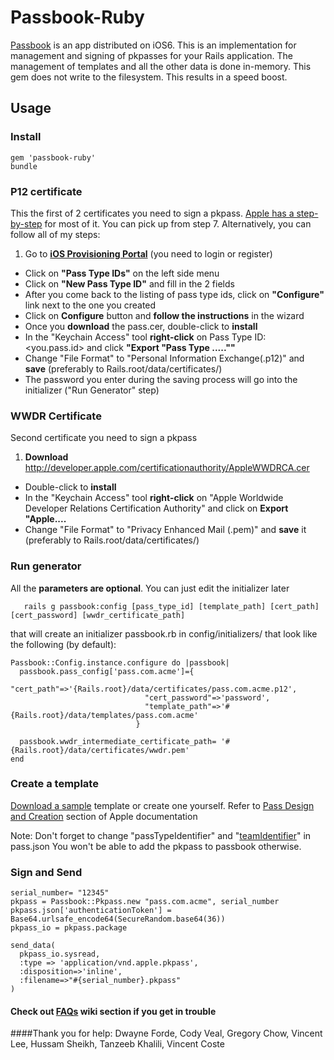 # Passbook-Ruby

[Passbook] is an app distributed on iOS6.
This is an implementation for management and signing of pkpasses for your Rails application.
The management of templates and all the other data is done in-memory. This gem does not write to the filesystem. This results in a speed boost.

## Usage

### Install

```
gem 'passbook-ruby'
bundle
```
### P12 certificate
This the first of 2 certificates you need to sign a pkpass.
[Apple has a step-by-step] for most of it. You can pick up from step 7.
Alternatively, you can follow all of my steps:

1. Go to <b>[iOS Provisioning Portal]</b> (you need to login or register)
* Click on <b>"Pass Type IDs"</b> on the left side menu
* Click on <b>"New Pass Type ID"</b> and fill in the 2 fields
* After you come back to the listing of pass type ids, click on <b>"Configure"</b> link next to the one you created
* Click on <b>Configure</b> button and <b>follow the instructions</b> in the wizard
* Once you <b>download</b> the pass.cer, double-click to <b>install</b>
* In the "Keychain Access" tool <b>right-click</b> on Pass Type ID: <you.pass.id> and click <b>"Export "Pass Type .....""</b>
* Change "File Format" to "Personal Information Exchange(.p12)" and <b>save</b> (preferably to Rails.root/data/certificates/)
* The password you enter during the saving process will go into the initializer ("Run Generator" step)

### WWDR Certificate
Second certificate you need to sign a pkpass

1. <b>Download</b> http://developer.apple.com/certificationauthority/AppleWWDRCA.cer
* Double-click to <b>install</b>
* In the "Keychain Access" tool <b>right-click</b> on "Apple Worldwide Developer Relations Certification Authority" and click on <b>Export "Apple....</b>
* Change "File Format" to "Privacy Enhanced Mail (.pem)" and <b>save</b> it (preferably to Rails.root/data/certificates/)

### Run generator
All the <b>parameters are optional</b>. You can just edit the initializer later
```
   rails g passbook:config [pass_type_id] [template_path] [cert_path] [cert_password] [wwdr_certificate_path]
```
that will create an initializer passbook.rb in config/initializers/ that look like the following (by default):
```
Passbook::Config.instance.configure do |passbook|
  passbook.pass_config['pass.com.acme']={
                              "cert_path"=>'{Rails.root}/data/certificates/pass.com.acme.p12',
                              "cert_password"=>'password',
                              "template_path"=>'#{Rails.root}/data/templates/pass.com.acme'
                            }

  passbook.wwdr_intermediate_certificate_path= '#{Rails.root}/data/certificates/wwdr.pem'
end
```

### Create a template
[Download a sample] template or create one yourself. Refer to [Pass Design and Creation] section of Apple documentation

Note: Don't forget to change "passTypeIdentifier" and "[teamIdentifier]" in pass.json
You won't be able to add the pkpass to passbook otherwise.

### Sign and Send

```
serial_number= "12345"
pkpass = Passbook::Pkpass.new "pass.com.acme", serial_number
pkpass.json['authenticationToken'] = Base64.urlsafe_encode64(SecureRandom.base64(36))
pkpass_io = pkpass.package

send_data(
  pkpass_io.sysread,
  :type => 'application/vnd.apple.pkpass',
  :disposition=>'inline',
  :filename=>"#{serial_number}.pkpass"
)
```

#### Check out [FAQs] wiki section if you get in trouble

####Thank you for help:
Dwayne Forde, Cody Veal, Gregory Chow, Vincent Lee, Hussam Sheikh, Tanzeeb Khalili, Vincent Coste


  [passbook]: https://developer.apple.com/passbook/
  [iOS Provisioning Portal]: https://developer.apple.com/devcenter/ios/index.action
  [Apple has a step-by-step]: https://developer.apple.com/library/ios/documentation/UserExperience/Conceptual/PassKit_PG/Chapters/YourFirst.html#//apple_ref/doc/uid/TP40012195-CH2-SW27
  [Pass Design and Creation]: https://developer.apple.com/library/ios/#documentation/UserExperience/Conceptual/PassKit_PG/Chapters/Creating.html#//apple_ref/doc/uid/TP40012195-CH4-SW1
  [Apple documentation]: https://developer.apple.com/library/ios/#documentation/UserExperience/Conceptual/PassKit_PG/Chapters/Introduction.html
  [Download a sample]: https://github.com/downloads/xtremelabs/xl-passbook-ruby/pass.com.acme.zip
  [FAQs]: https://github.com/xtremelabs/xl-passbook-ruby/wiki/faqs
  [teamIdentifier]: https://github.com/xtremelabs/xl-passbook-ruby/wiki/faqs
